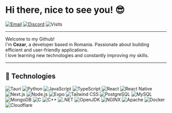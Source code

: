 # Hi there, nice to see you! 😎

[![Email](https://img.shields.io/badge/email-cezar@cezi.lol-red?style=flat&logo=gmail)](mailto:cezar@cezi.lol)
[![Discord](https://img.shields.io/badge/discord-h9jz-5865F2?logo=discord&logoColor=white)](https://discord.com/users/1406389573990355055)
![Visits](https://komarev.com/ghpvc/?username=h9jz&label=Total+Visits&color=brightgreen)

---

Welcome to my Github!  
I'm **Cezar**, a developer based in Romania. Passionate about building efficient and user-friendly applications.  
I love learning new technologies and constantly improving my skills.

---

## 🧠 Technologies

![Tauri](https://img.shields.io/badge/Tauri-FFC131?style=flat&logo=tauri)
![Python](https://img.shields.io/badge/Python-3776AB?style=flat&logo=python)
![JavaScript](https://img.shields.io/badge/JavaScript-F7DF1E?style=flat&logo=javascript)
![TypeScript](https://img.shields.io/badge/TypeScript-007ACC?style=flat&logo=typescript)
![React](https://img.shields.io/badge/React-20232A?style=flat&logo=react)
![React Native](https://img.shields.io/badge/React_Native-61DAFB?style=flat&logo=react)
![Next.js](https://img.shields.io/badge/Next.js-000000?style=flat&logo=next.js)
![Node.js](https://img.shields.io/badge/Node.js-339933?style=flat&logo=node.js)
![Expo](https://img.shields.io/badge/Expo-000020?style=flat&logo=expo)
![Tailwind CSS](https://img.shields.io/badge/Tailwind_CSS-06B6D4?style=flat&logo=tailwind-css)
![PostgreSQL](https://img.shields.io/badge/PostgreSQL-336791?style=flat&logo=postgresql)
![MySQL](https://img.shields.io/badge/MySQL-4479A1?style=flat&logo=mysql)
![MongoDB](https://img.shields.io/badge/MongoDB-47A248?style=flat&logo=mongodb)
![C](https://img.shields.io/badge/C-00599C?style=flat&logo=c)
![C++](https://img.shields.io/badge/C++-00599C?style=flat&logo=cplusplus)
![.NET](https://img.shields.io/badge/.NET-512BD4?style=flat&logo=dotnet)
![OpenJDK](https://img.shields.io/badge/OpenJDK-FFFFFF?style=flat&logo=openjdk)
![NGINX](https://img.shields.io/badge/NGINX-009639?style=flat&logo=nginx)
![Apache](https://img.shields.io/badge/Apache-D22128?style=flat&logo=apache)
![Docker](https://img.shields.io/badge/Docker-2496ED?style=flat&logo=docker)
![Cloudflare](https://img.shields.io/badge/Cloudflare-F38020?style=flat&logo=cloudflare)
